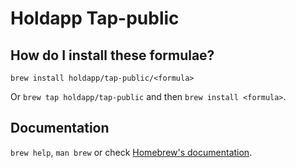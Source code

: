# Holdapp Tap-public

## How do I install these formulae?

`brew install holdapp/tap-public/<formula>`

Or `brew tap holdapp/tap-public` and then `brew install <formula>`.

## Documentation

`brew help`, `man brew` or check [Homebrew's documentation](https://docs.brew.sh).

